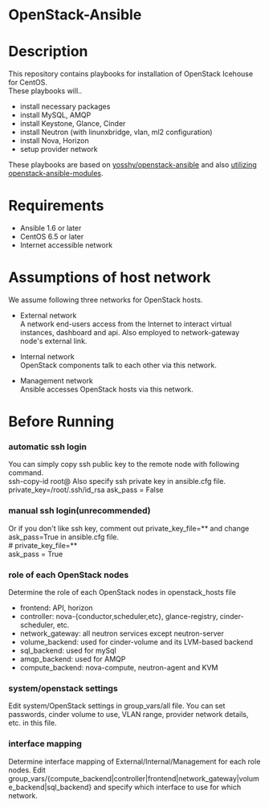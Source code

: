 OpenStack-Ansible
=================

# Description
This repository contains playbooks for installation of OpenStack Icehouse for CentOS.  
These playbooks will..
* install necessary  packages
* install MySQL, AMQP
* install Keystone, Glance, Cinder
* install Neutron (with linunxbridge, vlan, ml2 configuration)
* install Nova, Horizon
* setup provider network

These playbooks are based on [yosshy/openstack-ansible](https://github.com/yosshy/openstack-ansible) and also [utilizing openstack-ansible-modules](https://github.com/openstack-ansible/openstack-ansible-modules).


# Requirements
* Ansible 1.6 or later
* CentOS 6.5 or later
* Internet accessible network

# Assumptions of host network
We assume following three networks for OpenStack hosts.
* External network  
A network end-users access from the Internet to interact virtual instances, dashboard and api.
Also employed to network-gateway node's external link.

* Internal network  
OpenStack components talk to each other via this network.
   
* Management network  
Ansible accesses OpenStack hosts via this network.

# Before Running
### automatic ssh login
You can simply copy ssh public key to the remote node with following command.  
	ssh-copy-id root@<remoteNode>
Also specify ssh private key in ansible.cfg file.  
	private_key=/root/.ssh/id_rsa 
	ask_pass = False  
### manual ssh login(unrecommended)
Or if you don't like ssh key, comment out private_key_file=** and change ask_pass=True in ansible.cfg file.  
	# private_key_file=**  
	ask_pass = True  
	
### role of each OpenStack nodes
Determine the role of each OpenStack nodes in openstack_hosts file  
 * frontend: API, horizon
 * controller: nova-{conductor,scheduler,etc}, glance-registry, cinder-scheduler, etc.
 * network_gateway: all neutron services except neutron-server
 * volume_backend: used for cinder-volume and its LVM-based backend
 * sql_backend: used for mySql
 * amqp_backend: used for AMQP
 * compute_backend: nova-compute, neutron-agent and KVM

### system/openstack settings
Edit system/OpenStack settings in group_vars/all file.
You can set passwords, cinder volume to use, VLAN range, provider network details, etc. in this file.

### interface mapping
Determine interface mapping of External/Internal/Management for each role nodes.
Edit group_vars/{compute_backend|controller|frontend|network_gateway|volume_backend|sql_backend} and specify which interface to use for which network.




    